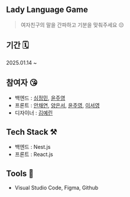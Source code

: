 ## Lady Language Game 
> 여자친구의 말을 간파하고 기분을 맞춰주세요 😔

## 기간 🗓️
2025.01.14 ~ 

## 참여자 😘
- 백엔드 : [심정민](https://github.com/JM7160), [윤주영](https://github.com/juyoung07)
- 프론트 : [안채연](https://github.com/Anchaeyeon), [양은서](https://github.com/a1242yes), [윤주영](https://github.com/juyoung07), [이서영](https://github.com/dltjdud-0225)
- 디자이너 : [김예린](https://github.com/yerin7)

## Tech Stack ⚒️
- 백엔드 : Nest.js
- 프론트 : React.js

## Tools 🧰
- Visual Studio Code, Figma, Github
